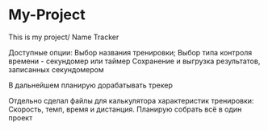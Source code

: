 # My-Project
This is my project/ Name Tracker

Доступные опции: 
Выбор названия тренировки;
Выбор типа контроля времени - секундомер или таймер
Сохранение и выгрузка результатов, записанных секундомером

В дальнейшем планирую дорабатывать трекер

Отдельно сделал файлы для калькулятора характеристик тренировки:
Скорость, темп, время и дистанция. Планирую собрать всё в один проект
